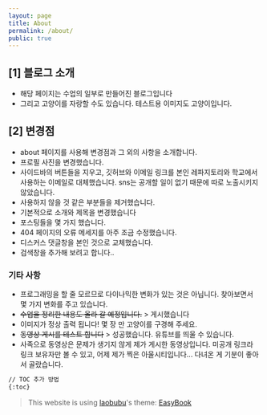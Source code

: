 ```yaml
---
layout: page
title: About
permalink: /about/
public: true
---
```


## [1] 블로그 소개 

* 해당 페이지는 수업의 일부로 만들어진 블로그입니다 
* 그리고 고양이를 자랑할 수도 있습니다. 테스트용 이미지도 고양이입니다.

## [2] 변경점
* about 페이지를 사용해 변경점과 그 외의 사항을 소개합니다.
* 프로필 사진을 변경했습니다.
* 사이드바의 버튼들을 지우고, 깃허브와 이메일 링크를 본인 레파지토리와 학교에서 사용하는 이메일로 대체했습니다. sns는 공개할 일이 없기 때문에 따로 노출시키지 않았습니다.
* 사용하지 않을 것 같은 부분들을 제거했습니다.
* 기본적으로 소개와 제목을 변경했습니다
* 포스팅들을 몇 가지 했습니다.
* 404 페이지의 오류 메세지를 아주 조금 수정했습니다.
* 디스커스 댓글창을 본인 것으로 교체했습니다.
* 검색창을 추가해 보려고 합니다..

### 기타 사항

* 프로그래밍을 할 줄 모르므로 다이나믹한 변화가 있는 것은 아닙니다. 찾아보면서 몇 가지 변화를 주고 있습니다.
* ~~수업을 정리한 내용도 올라 갈 예정입니다.~~ > 게시했습니다
* 이미지가 정상 출력 됩니다!  몇 장 만 고양이를 구경해 주세요.
* ~~동영상 게시를 테스트 합니다~~ > 성공했습니다. 유튜브를 띄울 수 있습니다.
* 사족으로 동영상은 문제가 생기지 않게 제가 게시한 동영상입니다. 미공개 링크라 링크 보유자만 볼 수 있고, 어제 제가 찍은 아울시티입니다... 다녀온 게 기분이 좋아서 골랐습니다.






```Markdown
// TOC 추가 방법
{:toc}
```

> This website is using [laobubu](http://laobubu.net)'s theme: [EasyBook](https://github.com/laobubu/jekyll-theme-EasyBook)


